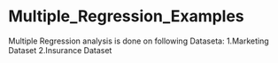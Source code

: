 # Multiple_Regression_Examples
Multiple Regression analysis is done on following Dataseta:
1.Marketing Dataset
2.Insurance Dataset
